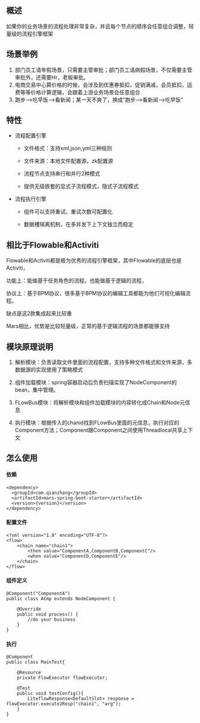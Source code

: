 ## 概述
如果你的业务场景的流程处理非常复杂，并且每个节点的顺序会任意组合调整，轻量级的流程引擎框架

## 场景举例
1. 部门员工请年假场景，只需要主管审批；部门员工请病假场景，不仅需要主管审批外，还需要Hr，老板审批。
2. 电商交易中心算价格的时候，会涉及到优惠券抵扣，促销满减，会员抵扣，运费等等价格计算逻辑，会跟着上游业务场景会任意组合
3. 跑步-->吃早饭-->看新闻；某一天不爽了，换成“跑步-->看新闻-->吃早饭”

## 特性

* 流程配置引擎
    * 文件格式：支持xml,json,yml三种规则
    
    * 文件来源：本地文件配置源，zk配置源
    
    * 流程节点支持串行和并行2种模式
    
    * 提供无级嵌套的显式子流程模式，隐式子流程模式
    
* 流程执行引擎    
    * 组件可以支持重试，重试次数可配置化
    
    * 数据槽隔离机制，在多并发下上下文独立而稳定

## 相比于Flowable和Activiti

Flowable和Activiti都是极为优秀的流程引擎框架，其中Flowable的底层也是Activiti，

功能上：能做基于任务角色的流程，也能做基于逻辑的流程，

协议上：基于BPM协议，很多基于BPM协议的编辑工具都能为他们可视化编辑流程。

缺点是这2款集成起来比较重

Mars相比，优势是比较轻量级，正常的基于逻辑流程的场景都能够支持

## 模块原理说明
1. 解析模块：负责读取文件里面的流程配置，支持多种文件格式和文件来源，多数据源的实现使用了策略模式

2. 组件加载模块：spring容器启动后负责扫描实现了NodeComponent的bean，集中管理。

3. FLowBus模块：将解析模块和组件加载模块的内容转化成Chain和Node元信息

4. 执行模块：根据传入的chanid找到FLowBus里面的元信息，执行对应的Component方法；Component跟Component之间使用Threadlocal共享上下文

## 怎么使用
#### 依赖
```
<dependency>
  <groupId>com.qianzhang</groupId>
  <artifactId>mars-spring-boot-starter</artifactId>
  <version>{version}</version>
</dependency>
```

#### 配置文件
```
<?xml version="1.0" encoding="UTF-8"?>
<flow>
    <chain name="chain1">
        <then value="ComponentA,ComponentB,ComponentC"/>
        <when value="ComponentD,ComponentE"/>
    </chain>
</flow>
```
#### 组件定义
```
@Component("ComponentA")
public class ACmp extends NodeComponent {

    @Override
    public void process() {
        //do your business
    }
}
```
#### 执行
```
@Component
public class MainTest{
    
    @Resource
    private FlowExecutor flowExecutor;
    
    @Test
    public void testConfig(){
        LiteflowResponse<DefaultSlot> response = flowExecutor.execute2Resp("chain1", "arg");
    }
}
```


